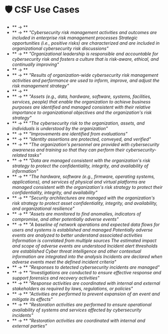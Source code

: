 # 🛡 CSF Use Cases

- ** → **
- ** → **
  _"Cybersecurity risk management activities and outcomes are included in enterprise risk management processes Strategic opportunities (i.e., positive risks) are characterized and are included in organizational cybersecurity risk discussions"_
- ** → **
  _"Organizational leadership is responsible and accountable for cybersecurity risk and fosters a culture that is risk-aware, ethical, and continually improving"_
- ** → **
- ** → **
  _"Results of organization-wide cybersecurity risk management activities and performance are used to inform, improve, and adjust the risk management strategy"_
- ** → **
- ** → **
  _"Assets (e.g., data, hardware, software, systems, facilities, services, people) that enable the organization to achieve business purposes are identified and managed consistent with their relative importance to organizational objectives and the organization's risk strategy"_
- ** → **
  _"The cybersecurity risk to the organization, assets, and individuals is understood by the organization"_
- ** → **
  _"Improvements are identified from evaluations"_
- ** → **
  _"Identity assertions are protected, conveyed, and verified"_
- ** → **
  _"The organization's personnel are provided with cybersecurity awareness and training so that they can perform their cybersecurity-related tasks"_
- ** → **
  _"Data are managed consistent with the organization's risk strategy to protect the confidentiality, integrity, and availability of information"_
- ** → **
  _"The hardware, software (e.g., firmware, operating systems, applications), and services of physical and virtual platforms are managed consistent with the organization's risk strategy to protect their confidentiality, integrity, and availability"_
- ** → **
  _"Security architectures are managed with the organization's risk strategy to protect asset confidentiality, integrity, and availability, and organizational resilience"_
- ** → **
  _"Assets are monitored to find anomalies, indicators of compromise, and other potentially adverse events"_
- ** → **
  _"A baseline of network operations and expected data flows for users and systems is established and managed Potentially adverse events are analyzed to better understand associated activities Information is correlated from multiple sources The estimated impact and scope of adverse events are understood Incident alert thresholds are established Cyber threat intelligence and other contextual information are integrated into the analysis Incidents are declared when adverse events meet the defined incident criteria"_
- ** → **
  _"Responses to detected cybersecurity incidents are managed"_
- ** → **
  _"Investigations are conducted to ensure effective response and support forensics and recovery activities"_
- ** → **
  _"Response activities are coordinated with internal and external stakeholders as required by laws, regulations, or policies"_
- ** → **
  _"Activities are performed to prevent expansion of an event and mitigate its effects"_
- ** → **
  _"Restoration activities are performed to ensure operational availability of systems and services affected by cybersecurity incidents"_
- ** → **
  _"Restoration activities are coordinated with internal and external parties"_